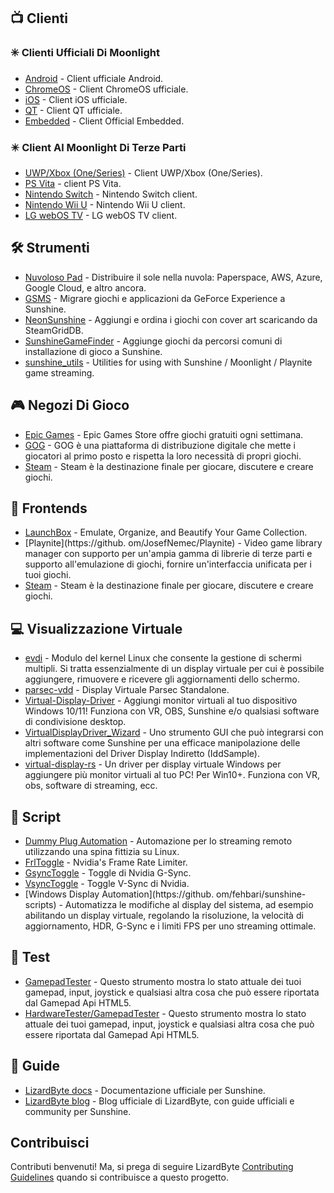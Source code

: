 <!--lint disable awesome-heading awesome-toc double-link-->

<div align="center" style="display: none;">
  <img src="/assets/banner.png" />
  <h1 align="center">Sole Impressionante</h1>
  <h4 align="center">Una collezione di incredibili Scritture Sunshine, Strumenti, Guide e Software Companion</h4>
</div>

<div align="center" style="display: none;">
[
  <a href="#-clienti">Clienti</a> •
  <a href="#%EF%B8%8F-strumenti">Strumenti</a> •
  <a href="#-negozi-di-gioco">Negozi Di Gioco</a> •
  <a href="#-frontends">Frontends</a> •
  <a href="#-visualizzazione-virtuale">Visualizzazione Virtuale</a> •
  <a href="#-script">Script</a> •
  <a href="#-test">Test</a> •
  <a href="#-guide">Guide</a>
]
</div>

## 📺 Clienti

### ✳️ Clienti Ufficiali Di Moonlight

- [Android](https://github.com/moonlight-stream/moonlight-android) - Client ufficiale Android.
- [ChromeOS](https://github.com/moonlight-stream/moonlight-chrome) - Client ChromeOS ufficiale.
- [iOS](https://github.com/moonlight-stream/moonlight-ios) - Client iOS ufficiale.
- [QT](https://github.com/moonlight-stream/moonlight-qt) - Client QT ufficiale.
- [Embedded](https://github.com/moonlight-stream/moonlight-embedded) - Client Official Embedded.

### ✴️ Client Al Moonlight Di Terze Parti

- [UWP/Xbox (One/Series)](https://github.com/TheElixZammuto/moonlight-xbox) - Client UWP/Xbox (One/Series).
- [PS Vita](https://github.com/xyzz/vita-moonlight) - client PS Vita.
- [Nintendo Switch](https://github.com/XITRIX/Moonlight-Switch) - Nintendo Switch client.
- [Nintendo Wii U](https://github.com/GaryOderNichts/moonlight-wiiu) - Nintendo Wii U client.
- [LG webOS TV](https://github.com/mariotaku/moonlight-tv) - LG webOS TV client.

## 🛠️ Strumenti

- [Nuvoloso Pad](https://github.com/PierreBeucher/cloudypad) - Distribuire il sole nella nuvola: Paperspace, AWS, Azure, Google Cloud, e altro ancora.
- [GSMS](https://github.com/LizardByte/GSMS) - Migrare giochi e applicazioni da GeForce Experience a Sunshine.
- [NeonSunshine](https://github.com/NeonLightning/NeonSunshine) - Aggiungi e ordina i giochi con cover art scaricando da SteamGridDB.
- [SunshineGameFinder](https://github.com/JMTK/SunshineGameFinder) - Aggiunge giochi da percorsi comuni di installazione di gioco a Sunshine.
- [sunshine_utils](https://github.com/designer-living/sunshine_utils) - Utilities for using with Sunshine / Moonlight / Playnite game streaming.

## 🎮 Negozi Di Gioco

- [Epic Games](https://www.epicgames.com) - Epic Games Store offre giochi gratuiti ogni settimana.
- [GOG](https://www.gog.com) - GOG è una piattaforma di distribuzione digitale che mette i giocatori al primo posto e rispetta la loro necessità di propri giochi.
- [Steam](https://store.steampowered.com) - Steam è la destinazione finale per giocare, discutere e creare giochi.

## 💠 Frontends

- [LaunchBox](https://www.launchbox-app.com/) - Emulate, Organize, and Beautify Your Game Collection.
- [Playnite](https://github. om/JosefNemec/Playnite) - Video game library manager con supporto per un'ampia gamma di librerie di terze parti e supporto all'emulazione di giochi, fornire un'interfaccia unificata per i tuoi giochi.
- [Steam](https://store.steampowered.com) - Steam è la destinazione finale per giocare, discutere e creare giochi.

## 💻 Visualizzazione Virtuale

- [evdi](https://github.com/DisplayLink/evdi) - Modulo del kernel Linux che consente la gestione di schermi multipli. Si tratta essenzialmente di un display virtuale per cui è possibile aggiungere, rimuovere e ricevere gli aggiornamenti dello schermo.
- [parsec-vdd](https://github.com/nomi-san/parsec-vdd) - Display Virtuale Parsec Standalone.
- [Virtual-Display-Driver](https://github.com/itsmikethetech/Virtual-Display-Driver) - Aggiungi monitor virtuali al tuo dispositivo Windows 10/11! Funziona con VR, OBS, Sunshine e/o qualsiasi software di condivisione desktop.
- [VirtualDisplayDriver_Wizard](https://github.com/sofmeright/VirtualDisplayDriver_Wizard) - Uno strumento GUI che può integrarsi con altri software come Sunshine per una efficace manipolazione delle implementazioni del Driver Display Indiretto (IddSample).
- [virtual-display-rs](https://github.com/MolotovCherry/virtual-display-rs) - Un driver per display virtuale Windows per aggiungere più monitor virtuali al tuo PC! Per Win10+. Funziona con VR, obs, software di streaming, ecc.

## 📜 Script

- [Dummy Plug Automation](https://github.com/XenHat/dummy-plug-automation) - Automazione per lo streaming remoto utilizzando una spina fittizia su Linux.
- [FrlToggle](https://github.com/FrogTheFrog/frl-toggle) - Nvidia's Frame Rate Limiter.
- [GsyncToggle](https://github.com/FrogTheFrog/gsync-toggle) - Toggle di Nvidia G-Sync.
- [VsyncToggle](https://github.com/xanderfrangos/vsync-toggle) - Toggle V-Sync di Nvidia.
- [Windows Display Automation](https://github. om/fehbari/sunshine-scripts) - Automatizza le modifiche al display del sistema, ad esempio abilitando un display virtuale, regolando la risoluzione, la velocità di aggiornamento, HDR, G-Sync e i limiti FPS per uno streaming ottimale.

## 🧪 Test

- [GamepadTester](https://hardwaretester.com/gamepad) - Questo strumento mostra lo stato attuale dei tuoi gamepad, input, joystick e qualsiasi altra cosa che può essere riportata dal Gamepad Api HTML5.
- [HardwareTester/GamepadTester](https://hardwaretester.com/gamepad) - Questo strumento mostra lo stato attuale dei tuoi gamepad, input, joystick e qualsiasi altra cosa che può essere riportata dal Gamepad Api HTML5.

## 📓 Guide

- [LizardByte docs](https://docs.lizardbyte.dev/projects/sunshine) - Documentazione ufficiale per Sunshine.
- [LizardByte blog](https://app.lizardbyte.dev/blog) - Blog ufficiale di LizardByte, con guide ufficiali e community per Sunshine.

## Contribuisci

Contributi benvenuti! Ma, si prega di seguire LizardByte
[Contributing Guidelines](https://docs.lizardbyte.dev/latest/developers/contributing.html)
quando si contribuisce a questo progetto.
